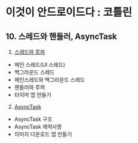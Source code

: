 # 이것이 안드로이드다 : 코틀린

## 10. 스레드와 핸들러, AsyncTask

1. [스레드와 루퍼](docs/10.스레드와핸들러/스레드와루퍼/README.md)

- 메인 스레드(UI 스레드)
- 백그라운드 스레드
- 메인스레드와 백그라운드 스레드
- 핸들러와 루퍼
- 타이머 앱 만들기

2. [AsyncTask](docs/10.스레드와핸들러/AsyncTask/README.md)

- AsyncTask 구조
- AsyncTask 제약사항
- 이미지 다운로드 앱 만들기
